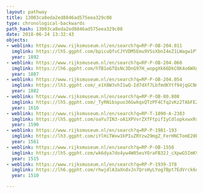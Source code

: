 ```yaml
---
layout: pathway
title: 13003ca8eda2ed8846ad575eea329c08
type: chronological-backwards
path_hash: 13003ca8eda2ed8846ad575eea329c08
date: 2018-06-24 13:32:43
objects:
- weblink: https://www.rijksmuseum.nl/en/search?q=RP-P-OB-204.011
  imglink: https://lh5.ggpht.com/bpicuQfvCJYVDM5Emu9VSsXbnI4eZ1LWagw1PTREVT2UUT5v0qlZAIQocv0rIMrxNLJzI83r9jGHA5PCTReLOd8a-Q=s200
  year: 1892
- weblink: https://www.rijksmuseum.nl/en/search?q=RP-P-OB-204.060
  imglink: https://lh6.ggpht.com/hTB1oGTQsNc3DnG97H_wopgXk66DkC0K4o6WXgEqlQNds63lXV-gp9t1IcoJpO8hiVDzO8FUzKQ0-5WDT__Sl2sH40E=s200
  year: 1887
- weblink: https://www.rijksmuseum.nl/en/search?q=RP-P-OB-204.054
  imglink: https://lh3.ggpht.com/_e1X8W3vhI1wQ-Id7dXf7LbfmdKYtf94jqGCNmg-LLxkFJTPuXCj4gw37V3RLhIqG4NtiKk7Q6k2vOOBMrxrkuDM8JDx=s200
  year: 1882
- weblink: https://www.rijksmuseum.nl/en/search?q=RP-P-OB-80.808
  imglink: https://lh5.ggpht.com/_TyRNibspuo36GwkqxQTzPF4Cfq2vKz2TAbFE2uoyYyg7Ie2Bf5qqAB3LMz11gV0Y73d_ZQkI8vUTxgvNE0-g5zLO_M=s200
  year: 1616
- weblink: https://www.rijksmuseum.nl/en/search?q=RP-T-1890-A-2383
  imglink: https://lh5.ggpht.com/oaYu7IN3-oA1XPVvrZXfFtpifIyCdlopkxwxRsn9k6RpgsBzimHrHB9j-5Do0Sz1kbb5O_cmFHymvVqV-h_6n8w_PA=s200
  year: 1590
- weblink: https://www.rijksmuseum.nl/en/search?q=RP-P-1981-193
  imglink: https://lh3.ggpht.com/iYlHiTWxw1kPIuZRYzw29mgZ_FerHNCTomE20ESXJpE79PO_vIHoFyPzBH4T_spcJJ1CMAck7wPW6ifjxP7y-m2wpg=s200
  year: 1561
- weblink: https://www.rijksmuseum.nl/en/search?q=RP-P-OB-1558
  imglink: https://lh5.ggpht.com/wk6dya7do4yw4W05euYOraFB32J_cXpwG5ImKVQbDTXp27kTkr3lyTSbmlT8zCBwrD7Wcx0gcL0k5M6DctNBBcEtdJU=s200
  year: 1515
- weblink: https://www.rijksmuseum.nl/en/search?q=RP-P-1939-378
  imglink: https://lh6.ggpht.com/rhwjdlA3aXndxJn7QrsHyLYog7Bpt7EdVrck6d51TW2uOVv1_6-J4si6UsLF8JMAC7Nbi8oyOCpSoJSTQZyuzeA6NGY=s200
  year: 1510

---
```

